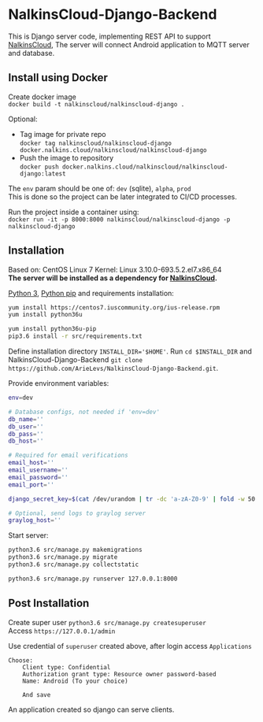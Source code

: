 NalkinsCloud-Django-Backend
===========================

This is Django server code, implementing REST API to support [NalkinsCloud](https://github.com/ArieLevs/NalkinsCloud),
The server will connect Android application to MQTT server and database.

Install using Docker
--------------------

Create docker image   
`docker build -t nalkinscloud/nalkinscloud-django .`  

Optional:
 - Tag image for private repo  
    `docker tag nalkinscloud/nalkinscloud-django docker.nalkins.cloud/nalkinscloud/nalkinscloud-django`  
 - Push the image to repository  
    `docker push docker.nalkins.cloud/nalkinscloud/nalkinscloud-django:latest `

The `env` param should be one of: `dev` (sqlite), `alpha`, `prod`  
This is done so the project can be later integrated to CI/CD processes.

Run the project inside a container using:  
`docker run -it -p 8000:8000 nalkinscloud/nalkinscloud-django -p nalkinscloud-django`

Installation
------------
Based on: CentOS Linux 7 Kernel: Linux 3.10.0-693.5.2.el7.x86_64  
**The server will be installed as a dependency for [NalkinsCloud](https://github.com/ArieLevs/NalkinsCloud).**

[Python 3](https://www.python.org/downloads/), 
[Python pip](https://pip.pypa.io/en/stable/installing/) and requirements installation:  
```bash
yum install https://centos7.iuscommunity.org/ius-release.rpm
yum install python36u

yum install python36u-pip
pip3.6 install -r src/requirements.txt
```

Define installation directory `INSTALL_DIR='$HOME'`.
Run `cd $INSTALL_DIR` and NalkinsCloud-Django-Backend `git clone https://github.com/ArieLevs/NalkinsCloud-Django-Backend.git`.  

Provide environment variables:
```bash
env=dev

# Database configs, not needed if 'env=dev'
db_name=''
db_user=''
db_pass=''
db_host=''

# Required for email verifications
email_host=''
email_username=''
email_password=''
email_port=''

django_secret_key=$(cat /dev/urandom | tr -dc 'a-zA-Z0-9' | fold -w 50 | head -n 1)

# Optional, send logs to graylog server
graylog_host=''
```

Start server:
```bash
python3.6 src/manage.py makemigrations
python3.6 src/manage.py migrate
python3.6 src/manage.py collectstatic

python3.6 src/manage.py runserver 127.0.0.1:8000
```

Post Installation
-----------------

Create super user `python3.6 src/manage.py createsuperuser`  
Access `https://127.0.0.1/admin`  

Use credential of `superuser` created above, after login access `Applications`
```
Choose:
	Client type: Confidential
	Authorization grant type: Resource owner password-based
	Name: Android (To your choice)
	
	And save
```
An application created so django can serve clients.
